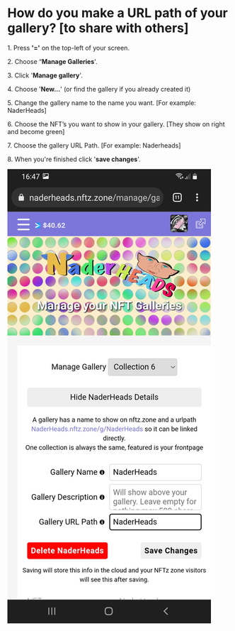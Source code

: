 # How do you make a URL path of your gallery? \[to share with others]

1\. Press **'='** on the top-left of your screen.

2\. Choose “**Manage Galleries**'.

3\. Click '**Manage gallery**'.

4\. Choose '**New…**' (or find the gallery if you already created it)

5\. Change the gallery name to the name you want. \[For example: NaderHeads]

6\. Choose the NFT’s you want to show in your gallery. \[They show on right and become green]

7\. Choose the gallery URL Path. \[For example: Naderheads]

8\.  When you're finished click '**save changes**'.

![](<../../.gitbook/assets/Making a Gallery 2.jpg>)
